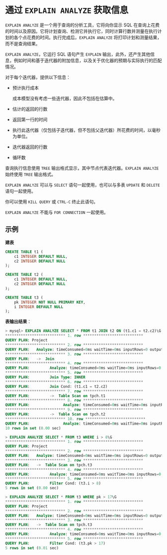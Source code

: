 # 通过 `EXPLAIN ANALYZE` 获取信息

`EXPLAIN ANALYZE` 是一个用于查询的分析工具，它将向你显示 SQL 在查询上花费的时间以及原因。它将计划查询、检测它并执行它，同时计算行数并测量在执行计划的各个点花费的时间。执行完成后，`EXPLAIN ANALYZE` 将打印计划和测量结果，而不是查询结果。

`EXPLAIN ANALYZE`，它运行 SQL 语句产生 `EXPLAIN` 输出，此外，还产生其他信息，例如时间和基于迭代器的附加信息，以及关于优化器的预期与实际执行的匹配情况。

对于每个迭代器，提供以下信息：

- 预计执行成本

   成本模型没有考虑一些迭代器，因此不包括在估算中。

- 估计的返回的行数

- 返回第一行的时间

- 执行此迭代器（仅包括子迭代器，但不包括父迭代器）所花费的时间，以毫秒为单位。

- 迭代器返回的行数

- 循环数

查询执行信息使用 `TREE` 输出格式显示，其中节点代表迭代器。`EXPLAIN ANALYZE` 始终使用 `TREE` 输出格式。

`EXPLAIN ANALYZE` 可以与 `SELECT` 语句一起使用，也可以与多表 `UPDATE` 和 `DELETE` 语句一起使用。

你可以使用 `KILL QUERY` 或 `CTRL-C` 终止此语句。

`EXPLAIN ANALYZE` 不能与 `FOR CONNECTION` 一起使用。

## 示例

**建表**

```sql
CREATE TABLE t1 (
    c1 INTEGER DEFAULT NULL,
    c2 INTEGER DEFAULT NULL
);

CREATE TABLE t2 (
    c1 INTEGER DEFAULT NULL,
    c2 INTEGER DEFAULT NULL
);

CREATE TABLE t3 (
    pk INTEGER NOT NULL PRIMARY KEY,
    i INTEGER DEFAULT NULL
);
```

**表输出结果**：

```sql
> mysql> EXPLAIN ANALYZE SELECT * FROM t1 JOIN t2 ON (t1.c1 = t2.c2)\G
*************************** 1. row ***************************
QUERY PLAN: Project
*************************** 2. row ***************************
QUERY PLAN:   Analyze: timeConsumed=0ms waitTime=0ms inputRows=0 outputRows=0 InputSize=0bytes OutputSize=0bytes MemorySize=0bytes
*************************** 3. row ***************************
QUERY PLAN:   ->  Join
*************************** 4. row ***************************
QUERY PLAN:         Analyze: timeConsumed=0ms waitTime=0ms inputRows=0 outputRows=0 InputSize=0bytes OutputSize=0bytes MemorySize=16441bytes
*************************** 5. row ***************************
QUERY PLAN:         Join Type: INNER
*************************** 6. row ***************************
QUERY PLAN:         Join Cond: (t1.c1 = t2.c2)
*************************** 7. row ***************************
QUERY PLAN:         ->  Table Scan on tpch.t1
*************************** 8. row ***************************
QUERY PLAN:               Analyze: timeConsumed=0ms waitTime=0ms inputRows=0 outputRows=0 InputSize=0bytes OutputSize=0bytes MemorySize=0bytes
*************************** 9. row ***************************
QUERY PLAN:         ->  Table Scan on tpch.t2
*************************** 10. row ***************************
QUERY PLAN:               Analyze: timeConsumed=0ms waitTime=0ms inputRows=0 outputRows=0 InputSize=0bytes OutputSize=0bytes MemorySize=0bytes
10 rows in set (0.00 sec)

> EXPLAIN ANALYZE SELECT * FROM t3 WHERE i > 8\G
*************************** 1. row ***************************
QUERY PLAN: Project
*************************** 2. row ***************************
QUERY PLAN:   Analyze: timeConsumed=0ms waitTime=0ms inputRows=0 outputRows=0 InputSize=0bytes OutputSize=0bytes MemorySize=0bytes
*************************** 3. row ***************************
QUERY PLAN:   ->  Table Scan on tpch.t3
*************************** 4. row ***************************
QUERY PLAN:         Analyze: timeConsumed=0ms waitTime=0ms inputRows=0 outputRows=0 InputSize=0bytes OutputSize=0bytes MemorySize=0bytes
*************************** 5. row ***************************
QUERY PLAN:         Filter Cond: (t3.i > 8)
5 rows in set (0.00 sec)

> EXPLAIN ANALYZE SELECT * FROM t3 WHERE pk > 17\G
*************************** 1. row ***************************
QUERY PLAN: Project
*************************** 2. row ***************************
QUERY PLAN:   Analyze: timeConsumed=0ms waitTime=0ms inputRows=0 outputRows=0 InputSize=0bytes OutputSize=0bytes MemorySize=0bytes
*************************** 3. row ***************************
QUERY PLAN:   ->  Table Scan on tpch.t3
*************************** 4. row ***************************
QUERY PLAN:         Analyze: timeConsumed=0ms waitTime=0ms inputRows=0 outputRows=0 InputSize=0bytes OutputSize=0bytes MemorySize=0bytes
*************************** 5. row ***************************
QUERY PLAN:         Filter Cond: (t3.pk > 17)
5 rows in set (0.01 sec)
```
